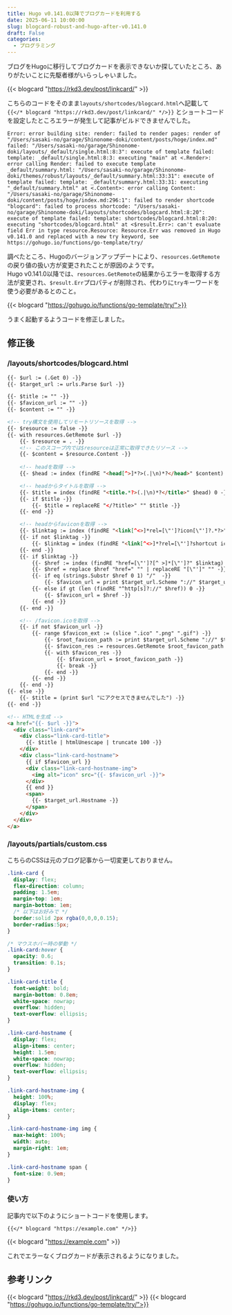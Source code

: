 ```yaml
---
title: Hugo v0.141.0以降でブログカードを利用する
date: 2025-06-11 10:00:00
slug: blogcard-robust-and-hugo-after-v0.141.0
draft: False
categories:
  - プログラミング
---
```


ブログをHugoに移行してブログカードを表示できないか探していたところ、ありがたいことに先駆者様がいらっしゃいました。

{{< blogcard "https://rkd3.dev/post/linkcard/" >}}

こちらのコードをそのまま`layouts/shortcodes/blogcard.html`へ記載して
`{{</* blogcard "https://rkd3.dev/post/linkcard/" */>}}`
とショートコードを設定したところエラーが発生して記事がビルドできませんでした。

```
Error: error building site: render: failed to render pages: render of "/Users/sasaki-no/garage/Shinonome-doki/content/posts/hoge/index.md" failed: "/Users/sasaki-no/garage/Shinonome-doki/layouts/_default/single.html:8:3": execute of template failed: template: _default/single.html:8:3: executing "main" at <.Render>: error calling Render: failed to execute template _default/summary.html: "/Users/sasaki-no/garage/Shinonome-doki/themes/robust/layouts/_default/summary.html:33:31": execute of template failed: template: _default/summary.html:33:31: executing "_default/summary.html" at <.Content>: error calling Content: "/Users/sasaki-no/garage/Shinonome-doki/content/posts/hoge/index.md:296:1": failed to render shortcode "blogcard": failed to process shortcode: "/Users/sasaki-no/garage/Shinonome-doki/layouts/shortcodes/blogcard.html:8:20": execute of template failed: template: shortcodes/blogcard.html:8:20: executing "shortcodes/blogcard.html" at <$result.Err>: can't evaluate field Err in type resource.Resource: Resource.Err was removed in Hugo v0.141.0 and replaced with a new try keyword, see https://gohugo.io/functions/go-template/try/
```

調べたところ、Hugoのバージョンアップデートにより、`resources.GetRemote`の戻り値の扱い方が変更されたことが原因のようです。  
Hugo v0.141.0以降では、`resources.GetRemote`の結果からエラーを取得する方法が変更され、`$result.Err`プロパティが削除され、代わりに`try`キーワードを使う必要があるとのこと。  

{{< blogcard "https://gohugo.io/functions/go-template/try/">}}

うまく起動するようコードを修正しました。

## 修正後

### /layouts/shortcodes/blogcard.html

```html
{{- $url := (.Get 0) -}}
{{- $target_url := urls.Parse $url -}}

{{- $title := "" -}}
{{- $favicon_url := "" -}}
{{- $content := "" -}}

<!-- try構文を使用してリモートリソースを取得 -->
{{- $resource := false -}}
{{- with resources.GetRemote $url -}}
    {{- $resource = . -}}
    <!-- このスコープ内では$resourceは正常に取得できたリソース -->
    {{- $content = $resource.Content -}}
    
    <!-- headを取得 -->
    {{- $head := index (findRE "<head[^>]*?>(.|\n)*?</head>" $content) 0 -}}

    <!-- headからタイトルを取得 -->
    {{- $title = index (findRE "<title.*?>(.|\n)*?</title>" $head) 0 -}}
    {{- if $title -}}
        {{- $title = replaceRE "</?title>" "" $title -}}
    {{- end -}}

    <!-- headからfaviconを取得 -->
    {{- $linktag := index (findRE "<link[^<>]*rel=[\"']?icon[\"']?.*?>" $head) 0 -}}
    {{- if not $linktag -}}
        {{- $linktag = index (findRE "<link[^<>]*?rel=[\"']?shortcut icon[\"']?.*?>" $head) 0 -}}
    {{- end -}}
    {{- if $linktag -}}
        {{- $href := index (findRE "href=[\"']?[^ >]*[\"']?" $linktag) 0 -}}
        {{- $href = replace $href "href=" "" | replaceRE "[\"']" "" -}}
        {{- if eq (strings.Substr $href 0 1) "/"  -}}
            {{- $favicon_url = print $target_url.Scheme "://" $target_url.Hostname $href -}}
        {{- else if gt (len (findRE "^http[s]?://" $href)) 0 -}}
            {{- $favicon_url = $href -}}
        {{- end -}}
    {{- end -}}

    <!-- /favicon.icoを取得 -->
    {{- if not $favicon_url -}}
        {{- range $favicon_ext := (slice ".ico" ".png" ".gif") -}}
            {{- $root_favicon_path := print $target_url.Scheme "://" $target_url.Hostname "/favicon" $favicon_ext -}}
            {{- $favicon_res := resources.GetRemote $root_favicon_path -}}
            {{- with $favicon_res -}}
                {{- $favicon_url = $root_favicon_path -}}
                {{- break -}}
            {{- end -}}
        {{- end -}}
    {{- end -}}
{{- else -}}
    {{- $title = (print $url "にアクセスできませんでした") -}}
{{- end -}}

<!-- HTMLを生成 -->
<a href="{{- $url -}}">
  <div class="link-card">
    <div class="link-card-title">
      {{- $title | htmlUnescape | truncate 100 -}}
    </div>
    <div class="link-card-hostname">
      {{ if $favicon_url }}
      <div class="link-card-hostname-img">
        <img alt="icon" src="{{- $favicon_url -}}">
      </div>
      {{ end }}
      <span>
        {{- $target_url.Hostname -}}
      </span>
    </div>
  </div>
</a>
```

### /layouts/partials/custom.css

こちらのCSSは元のブログ記事から一切変更しておりません。  

```css
.link-card {
  display: flex;
  flex-direction: column;
  padding: 1.5em;
  margin-top: 1em;
  margin-bottom: 1em;
  /* 以下はお好みで */
  border:solid 2px rgba(0,0,0,0.15);
  border-radius:5px;
}

/* マウスホバー時の挙動 */
.link-card:hover {
  opacity: 0.6;
  transition: 0.1s;
}

.link-card-title {
  font-weight: bold;
  margin-bottom: 0.8em;
  white-space: nowrap;
  overflow: hidden;
  text-overflow: ellipsis;
}

.link-card-hostname {
  display: flex;
  align-items: center;
  height: 1.5em;
  white-space: nowrap;
  overflow: hidden;
  text-overflow: ellipsis;
}

.link-card-hostname-img {
  height: 100%;
  display: flex;
  align-items: center;
}

.link-card-hostname-img img {
  max-height: 100%;
  width: auto;
  margin-right: 1em;
}

.link-card-hostname span {
  font-size: 0.9em;
}
```

### 使い方

記事内で以下のようにショートコードを使用します。

```
{{</* blogcard "https://example.com" */>}}
```
{{< blogcard "https://example.com" >}}

これでエラーなくブログカードが表示されるようになりました。

## 参考リンク

{{< blogcard "https://rkd3.dev/post/linkcard/" >}}
{{< blogcard "https://gohugo.io/functions/go-template/try/">}}
